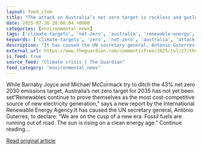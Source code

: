 ```yaml
---
layout: feed_item
title: "The attack on Australia’s net zero target is reckless and gutless. Voters expect more than ‘intergenerational bastardry’ | Zoe Daniel"
date: 2025-07-26 20:00:04 +0000
categories: [environmental_news]
tags: ['climate-targets', 'net-zero', 'australia', 'renewable-energy', 'clean-energy', 'fossil-fuels', 'oceania', 'emissions']
keywords: ['climate-targets', 'zero', 'net-zero', 'australia', 'attack', 'renewable-energy', 'clean-energy']
description: "It has caused the UN secretary general, António Guterres, to declare: “We are on the cusp of a new era"
external_url: https://www.theguardian.com/commentisfree/2025/jul/27/the-attack-on-australias-net-zero-target-is-reckless-and-gutless-voters-expect-more-than-intergenerational-bastardry
is_feed: true
source_feed: "Climate crisis | The Guardian"
feed_category: "environmental_news"
---
```


While Barnaby Joyce and Michael McCormack try to ditch the 43% net zero 2030 emissions target, Australia’s net zero target for 2035 has not yet been set“Renewables continue to prove themselves as the most cost-competitive source of new electricity generation,” says a new report by the International Renewable Energy Agency.It has caused the UN secretary general, António Guterres, to declare: “We are on the cusp of a new era. Fossil fuels are running out of road. The sun is rising on a clean energy age.” Continue reading...

[Read original article](https://www.theguardian.com/commentisfree/2025/jul/27/the-attack-on-australias-net-zero-target-is-reckless-and-gutless-voters-expect-more-than-intergenerational-bastardry)

